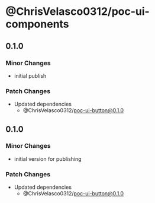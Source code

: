 # @ChrisVelasco0312/poc-ui-components

## 0.1.0

### Minor Changes

- initial publish

### Patch Changes

- Updated dependencies
  - @ChrisVelasco0312/poc-ui-button@0.1.0

## 0.1.0

### Minor Changes

- initial version for publishing

### Patch Changes

- Updated dependencies
  - @ChrisVelasco0312/poc-ui-button@0.1.0
